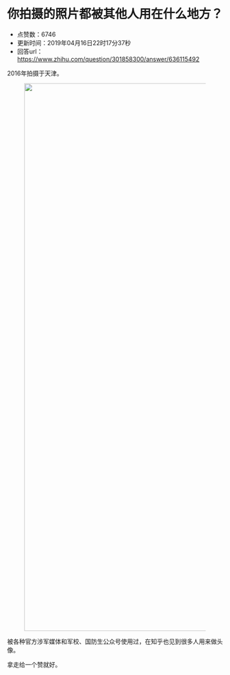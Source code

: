 # 你拍摄的照片都被其他人用在什么地方？
- 点赞数：6746
- 更新时间：2019年04月16日22时17分37秒
- 回答url：https://www.zhihu.com/question/301858300/answer/636115492
<body>
 <p data-pid="i4v2wsa-">2016年拍摄于天津。</p>
 <figure data-size="normal">
  <img src="https://pic1.zhimg.com/50/v2-486d4acff2e3814c875d84d01c21d0a8_720w.jpg?source=1940ef5c" data-rawwidth="1280" data-rawheight="854" data-size="normal" data-original-token="v2-9b008f918afd89bfc5f2abd05d68fd95" data-default-watermark-src="https://picx.zhimg.com/50/v2-2bd2c9992adfee49e2e838c7eb080bbd_720w.jpg?source=1940ef5c" class="origin_image zh-lightbox-thumb" width="1280" data-original="https://picx.zhimg.com/v2-486d4acff2e3814c875d84d01c21d0a8_r.jpg?source=1940ef5c">
 </figure>
 <p data-pid="OqA8VYhP">被各种官方涉军媒体和军校、国防生公众号使用过，在知乎也见到很多人用来做头像。</p>
 <p data-pid="9C1MP6hi">拿走给一个赞就好。</p>
</body>